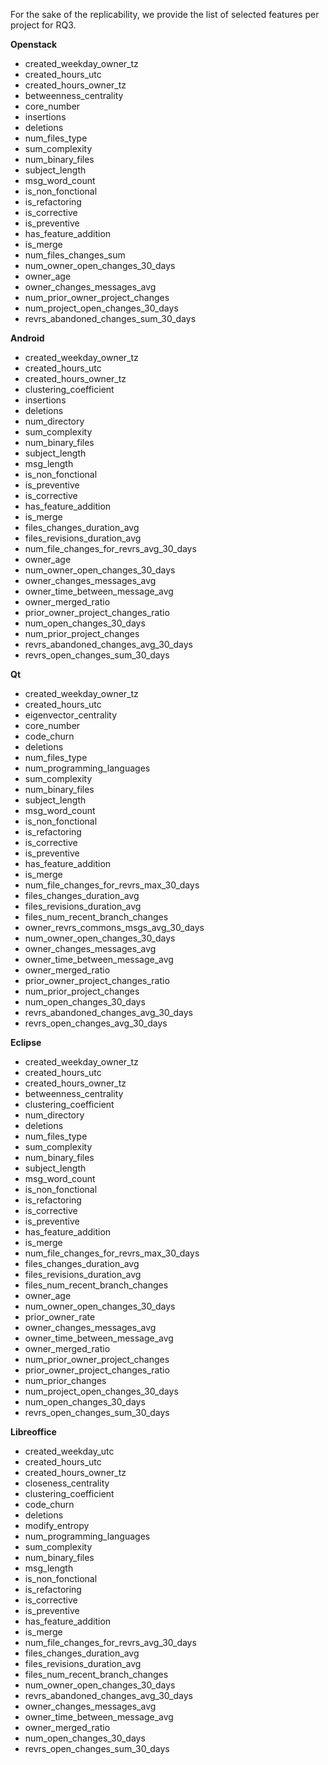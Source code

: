For the sake of the replicability, we provide the list of selected features per project for RQ3.

**Openstack**
- created_weekday_owner_tz
- created_hours_utc
- created_hours_owner_tz
- betweenness_centrality
- core_number
- insertions
- deletions
- num_files_type
- sum_complexity
- num_binary_files
- subject_length
- msg_word_count
- is_non_fonctional
- is_refactoring
- is_corrective
- is_preventive
- has_feature_addition
- is_merge
- num_files_changes_sum
- num_owner_open_changes_30_days
- owner_age
- owner_changes_messages_avg
- num_prior_owner_project_changes
- num_project_open_changes_30_days
- revrs_abandoned_changes_sum_30_days

**Android**
- created_weekday_owner_tz
- created_hours_utc
- created_hours_owner_tz
- clustering_coefficient
- insertions
- deletions
- num_directory
- sum_complexity
- num_binary_files
- subject_length
- msg_length
- is_non_fonctional
- is_preventive
- is_corrective
- has_feature_addition
- is_merge
- files_changes_duration_avg
- files_revisions_duration_avg
- num_file_changes_for_revrs_avg_30_days
- owner_age
- num_owner_open_changes_30_days
- owner_changes_messages_avg
- owner_time_between_message_avg
- owner_merged_ratio
- prior_owner_project_changes_ratio
- num_open_changes_30_days
- num_prior_project_changes
- revrs_abandoned_changes_avg_30_days
- revrs_open_changes_sum_30_days

**Qt**
- created_weekday_owner_tz
- created_hours_utc
- eigenvector_centrality
- core_number
- code_churn
- deletions
- num_files_type
- num_programming_languages
- sum_complexity
- num_binary_files
- subject_length
- msg_word_count
- is_non_fonctional
- is_refactoring
- is_corrective
- is_preventive
- has_feature_addition
- is_merge
- num_file_changes_for_revrs_max_30_days
- files_changes_duration_avg
- files_revisions_duration_avg
- files_num_recent_branch_changes
- owner_revrs_commons_msgs_avg_30_days
- num_owner_open_changes_30_days
- owner_changes_messages_avg
- owner_time_between_message_avg
- owner_merged_ratio
- prior_owner_project_changes_ratio
- num_prior_project_changes
- num_open_changes_30_days
- revrs_abandoned_changes_avg_30_days
- revrs_open_changes_avg_30_days

**Eclipse**
- created_weekday_owner_tz
- created_hours_utc
- created_hours_owner_tz
- betweenness_centrality
- clustering_coefficient
- num_directory
- deletions
- num_files_type
- sum_complexity
- num_binary_files
- subject_length
- msg_word_count
- is_non_fonctional
- is_refactoring
- is_corrective
- is_preventive
- has_feature_addition
- is_merge
- num_file_changes_for_revrs_max_30_days
- files_changes_duration_avg
- files_revisions_duration_avg
- files_num_recent_branch_changes
- owner_age
- num_owner_open_changes_30_days
- prior_owner_rate
- owner_changes_messages_avg
- owner_time_between_message_avg
- owner_merged_ratio
- num_prior_owner_project_changes
- prior_owner_project_changes_ratio
- num_prior_changes
- num_project_open_changes_30_days
- num_open_changes_30_days
- revrs_open_changes_sum_30_days

**Libreoffice**
- created_weekday_utc
- created_hours_utc
- created_hours_owner_tz
- closeness_centrality
- clustering_coefficient
- code_churn
- deletions
- modify_entropy
- num_programming_languages
- sum_complexity
- num_binary_files
- msg_length
- is_non_fonctional
- is_refactoring
- is_corrective
- is_preventive
- has_feature_addition
- is_merge
- num_file_changes_for_revrs_avg_30_days
- files_changes_duration_avg
- files_revisions_duration_avg
- files_num_recent_branch_changes
- num_owner_open_changes_30_days
- revrs_abandoned_changes_avg_30_days
- owner_changes_messages_avg
- owner_time_between_message_avg
- owner_merged_ratio
- num_open_changes_30_days
- revrs_open_changes_sum_30_days
